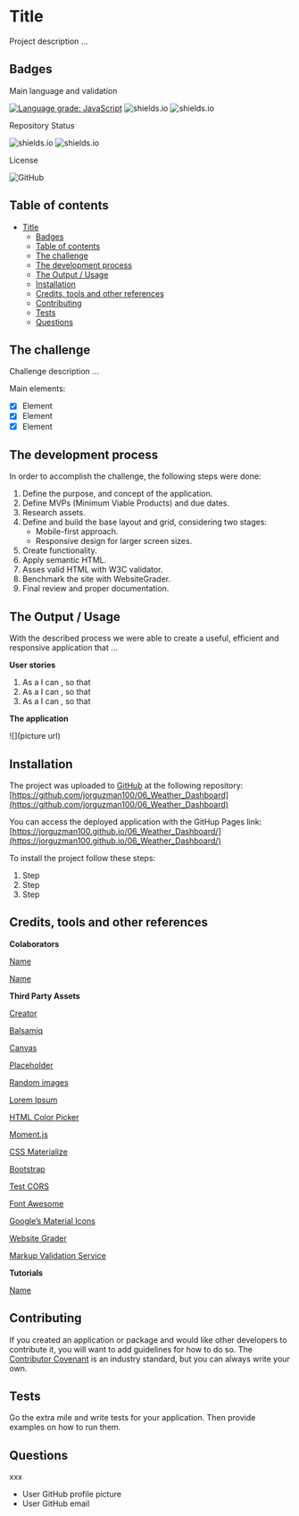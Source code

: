 # Title

Project description ...

## Badges

Main language and validation

[![Language grade: JavaScript](https://img.shields.io/lgtm/grade/javascript/g/jorguzman100/02_Responsive_Portfolio.svg?logo=lgtm&logoWidth=18)](https://lgtm.com/projects/g/jorguzman100/02_Responsive_Portfolio/context:javascript)
![shields.io](https://img.shields.io/github/languages/top/jorguzman100/02_Responsive_Portfolio)
![shields.io](https://img.shields.io/w3c-validation/html?targetUrl=https%3A%2F%2Fjorguzman100.github.io%2F02_Responsive_Portfolio%2F)

Repository Status

![shields.io](https://img.shields.io/badge/Repo%20Status-In%20Progress-yellow)
![shields.io](https://img.shields.io/bitbucket/issues/jorguzman100/06_Weather_Dashboard)

License

![GitHub](https://img.shields.io/github/license/jorguzman100/06_Weather_Dashboard)

## Table of contents

- [Title](#title)
  - [Badges](#badges)
  - [Table of contents](#table-of-contents)
  - [The challenge](#the-challenge)
  - [The development process](#the-development-process)
  - [The Output / Usage](#the-output--usage)
  - [Installation](#installation)
  - [Credits, tools and other references](#credits-tools-and-other-references)
  - [Contributing](#contributing)
  - [Tests](#tests)
  - [Questions](#questions)

## The challenge

Challenge description ...

Main elements:

- [x] Element
- [x] Element
- [x] Element

## The development process

In order to accomplish the challenge, the following steps were done:

1. Define the purpose, and concept of the application.
2. Define MVPs (Minimum Viable Products) and due dates.
3. Research assets.
4. Define and build the base layout and grid, considering two stages:
   - Mobile-first approach.
   - Responsive design for larger screen sizes.
5. Create functionality.
6. Apply semantic HTML.
7. Asses valid HTML with W3C validator.
8. Benchmark the site with WebsiteGrader.
9. Final review and proper documentation.

## The Output / Usage

With the described process we were able to create a useful, efficient and responsive application that ...

**User stories**

1. As a <role> I can <capability>, so that <receive benefit>
2. As a <role> I can <capability>, so that <receive benefit>
3. As a <role> I can <capability>, so that <receive benefit>

**The application**

![](picture url)

## Installation

The project was uploaded to [GitHub](https://github.com/) at the following repository:
[https://github.com/jorguzman100/06_Weather_Dashboard](https://github.com/jorguzman100/06_Weather_Dashboard)

You can access the deployed application with the GitHup Pages link:
[https://jorguzman100.github.io/06_Weather_Dashboard/](https://jorguzman100.github.io/06_Weather_Dashboard/)

To install the project follow these steps:

1. Step
2. Step
3. Step

## Credits, tools and other references

**Colaborators**

[Name](http:"#")

[Name](http:"#")
<creator><GitHub Profile>

**Third Party Assets**

[Creator](http:"#")
<creator><Primary web presence>

[Balsamiq](https://balsamiq.com/)

[Canvas](https://www.canva.com/)

[Placeholder](https://placeholder.com/)

[Random images](http://lorempixel.com/)

[Lorem Ipsum](www.lipsum.com)

[HTML Color Picker](https://www.w3schools.com/colors/colors_picker.asp)

[Moment.js](https://momentjs.com/)

[CSS Materialize](https://materializecss.com/)

[Bootstrap](https://getbootstrap.com/)

[Test CORS](https://www.test-cors.org/)

[Font Awesome](https://fontawesome.com/)

[Google’s Material Icons](https://google.github.io/material-design-icons/)

[Website Grader](https://website.grader.com/)

[Markup Validation Service](https://validator.w3.org/)

**Tutorials**

[Name](http:"#")
<name><link>

## Contributing

If you created an application or package and would like other developers to contribute it, you will want to add guidelines for how to do so. The [Contributor Covenant](https://www.contributor-covenant.org/) is an industry standard, but you can always write your own.

## Tests

Go the extra mile and write tests for your application. Then provide examples on how to run them.

## Questions

xxx

- User GitHub profile picture
- User GitHub email
